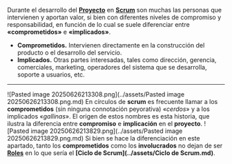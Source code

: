 Durante el desarrollo del **[Proyecto](../assets/Proyecto.md)** en **[Scrum](../assets/Scrum.md)** son muchas las personas que intervienen y aportan valor, si bien con diferentes niveles de compromiso y responsabilidad, en función de lo cual se suele diferenciar entre **«comprometidos»** e **«implicados»**.
- **Comprometidos.** Intervienen directamente en la construcción del producto o el desarrollo del servicio.
- **Implicados.** Otras partes interesadas, tales como dirección, gerencia, comerciales, marketing, operadores del sistema que se desarrolla, soporte a usuarios, etc.
****
![Pasted image 20250626213308.png](../assets/Pasted image 20250626213308.png.md)
En círculos de **scrum** es frecuente llamar a los **comprometidos** (sin ninguna connotación peyorativa) «*cerdos*» y a los implicados «*gallinas*». El origen de estos nombres es esta historia, que ilustra la diferencia entre **compromiso** e **implicación** en el **proyecto**.
![Pasted image 20250626213829.png](../assets/Pasted image 20250626213829.png.md)
Si bien se hace la diferenciación en este apartado, tanto los **comprometidos** como los **involucrados** no dejan de ser **[Roles](../assets/Roles.md)** en lo que sería el **[Ciclo de Scrum](../assets/Ciclo de Scrum.md)**.